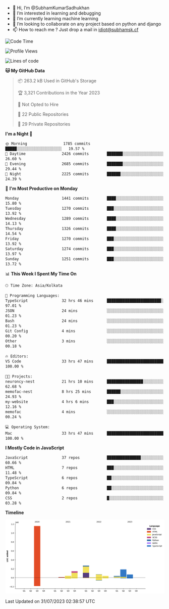 - 👋 Hi, I’m @SubhamKumarSadhukhan
- 👀 I’m interested in learning and debugging
- 🌱 I’m currently learning machine learning
- 💞️ I’m looking to collaborate on any project based on python and django
- 📫 How to reach me ?
      Just drop a mail in idiot@subhamsk.cf

<!---
SubhamKumarSadhukhan/SubhamKumarSadhukhan is a ✨ special ✨ repository because its `README.md` (this file) appears on your GitHub profile.
You can click the Preview link to take a look at your changes.
--->


<!--START_SECTION:waka-->
![Code Time](http://img.shields.io/badge/Code%20Time-1%2C394%20hrs%2013%20mins-blue)

![Profile Views](http://img.shields.io/badge/Profile%20Views-1-blue)

![Lines of code](https://img.shields.io/badge/From%20Hello%20World%20I%27ve%20Written-2.0%20million%20lines%20of%20code-blue)

**🐱 My GitHub Data** 

> 📦 263.2 kB Used in GitHub's Storage 
 > 
> 🏆 3,321 Contributions in the Year 2023
 > 
> 🚫 Not Opted to Hire
 > 
> 📜 22 Public Repositories 
 > 
> 🔑 29 Private Repositories 
 > 
**I'm a Night 🦉** 

```text
🌞 Morning                1785 commits        █████░░░░░░░░░░░░░░░░░░░░   19.57 % 
🌆 Daytime                2426 commits        ███████░░░░░░░░░░░░░░░░░░   26.60 % 
🌃 Evening                2685 commits        ███████░░░░░░░░░░░░░░░░░░   29.44 % 
🌙 Night                  2225 commits        ██████░░░░░░░░░░░░░░░░░░░   24.39 % 
```
📅 **I'm Most Productive on Monday** 

```text
Monday                   1441 commits        ████░░░░░░░░░░░░░░░░░░░░░   15.80 % 
Tuesday                  1270 commits        ███░░░░░░░░░░░░░░░░░░░░░░   13.92 % 
Wednesday                1289 commits        ████░░░░░░░░░░░░░░░░░░░░░   14.13 % 
Thursday                 1326 commits        ████░░░░░░░░░░░░░░░░░░░░░   14.54 % 
Friday                   1270 commits        ███░░░░░░░░░░░░░░░░░░░░░░   13.92 % 
Saturday                 1274 commits        ███░░░░░░░░░░░░░░░░░░░░░░   13.97 % 
Sunday                   1251 commits        ███░░░░░░░░░░░░░░░░░░░░░░   13.72 % 
```


📊 **This Week I Spent My Time On** 

```text
🕑︎ Time Zone: Asia/Kolkata

💬 Programming Languages: 
TypeScript               32 hrs 46 mins      ████████████████████████░   97.01 % 
JSON                     24 mins             ░░░░░░░░░░░░░░░░░░░░░░░░░   01.23 % 
Bash                     24 mins             ░░░░░░░░░░░░░░░░░░░░░░░░░   01.23 % 
Git Config               4 mins              ░░░░░░░░░░░░░░░░░░░░░░░░░   00.20 % 
Other                    3 mins              ░░░░░░░░░░░░░░░░░░░░░░░░░   00.18 % 

🔥 Editors: 
VS Code                  33 hrs 47 mins      █████████████████████████   100.00 % 

🐱‍💻 Projects: 
neuroncy-nest            21 hrs 10 mins      ████████████████░░░░░░░░░   62.68 % 
memofac-nest             8 hrs 25 mins       ██████░░░░░░░░░░░░░░░░░░░   24.93 % 
my-website               4 hrs 6 mins        ███░░░░░░░░░░░░░░░░░░░░░░   12.16 % 
memofac                  4 mins              ░░░░░░░░░░░░░░░░░░░░░░░░░   00.24 % 

💻 Operating System: 
Mac                      33 hrs 47 mins      █████████████████████████   100.00 % 
```

**I Mostly Code in JavaScript** 

```text
JavaScript               37 repos            ███████████████░░░░░░░░░░   60.66 % 
HTML                     7 repos             ███░░░░░░░░░░░░░░░░░░░░░░   11.48 % 
TypeScript               6 repos             ██░░░░░░░░░░░░░░░░░░░░░░░   09.84 % 
Python                   6 repos             ██░░░░░░░░░░░░░░░░░░░░░░░   09.84 % 
CSS                      2 repos             █░░░░░░░░░░░░░░░░░░░░░░░░   03.28 % 
```



**Timeline**

![Lines of Code chart](https://raw.githubusercontent.com/SubhamKumarSadhukhan/SubhamKumarSadhukhan/main/assets/bar_graph.png)


 Last Updated on 31/07/2023 02:38:57 UTC
<!--END_SECTION:waka-->
